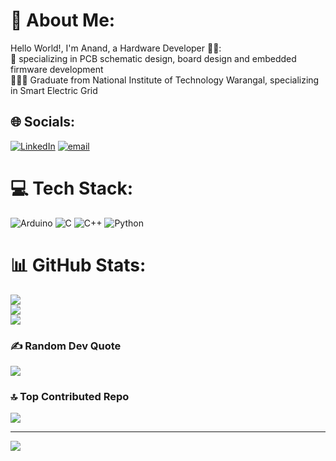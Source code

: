 # 💫 About Me:
Hello World!, I'm Anand, a Hardware Developer 👋🏼:<br>🛜 specializing in PCB schematic design, board design and embedded firmware development<br>👨🏼‍🎓 Graduate from National Institute of Technology Warangal, specializing in Smart Electric Grid<br>


## 🌐 Socials:
[![LinkedIn](https://img.shields.io/badge/LinkedIn-%230077B5.svg?logo=linkedin&logoColor=white)](https://linkedin.com/in/anandakrishnan-nitw) [![email](https://img.shields.io/badge/Email-D14836?logo=gmail&logoColor=white)](mailto:anandakrishnan.r123@gmail.com) 

# 💻 Tech Stack:
![Arduino](https://img.shields.io/badge/-Arduino-00979D?style=for-the-badge&logo=Arduino&logoColor=white) ![C](https://img.shields.io/badge/c-%2300599C.svg?style=for-the-badge&logo=c&logoColor=white) ![C++](https://img.shields.io/badge/c++-%2300599C.svg?style=for-the-badge&logo=c%2B%2B&logoColor=white) ![Python](https://img.shields.io/badge/python-3670A0?style=for-the-badge&logo=python&logoColor=ffdd54)
# 📊 GitHub Stats:
![](https://github-readme-stats.vercel.app/api?username=anandakrishnanr-nitw&theme=holi&hide_border=false&include_all_commits=false&count_private=false)<br/>
![](https://nirzak-streak-stats.vercel.app/?user=anandakrishnanr-nitw&theme=holi&hide_border=false)<br/>
![](https://github-readme-stats.vercel.app/api/top-langs/?username=anandakrishnanr-nitw&theme=holi&hide_border=false&include_all_commits=false&count_private=false&layout=compact)

### ✍️ Random Dev Quote
![](https://quotes-github-readme.vercel.app/api?type=horizontal&theme=radical)

### 🔝 Top Contributed Repo
![](https://github-contributor-stats.vercel.app/api?username=anandakrishnanr-nitw&limit=5&theme=dark&combine_all_yearly_contributions=true)

---
[![](https://visitcount.itsvg.in/api?id=anandakrishnanr-nitw&icon=0&color=0)](https://visitcount.itsvg.in)

<!-- Proudly created with GPRM ( https://gprm.itsvg.in ) -->
